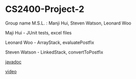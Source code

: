 # CS2400-Project-2
Group name M.S.L. : Manji Hui, Steven Watson, Leonard Woo

Maji Hui - JUnit tests, excel files

Leonard Woo - ArrayStack, evaluatePostfix

Steven Watson - LinkedStack, convertToPostfix

[javadoc](https://github.com/Sulfurous-Impersonation/CS2400-Project-2/blob/main/Javadoc/index.html)

[video](https://youtu.be/MOc9S39ZFWY)
